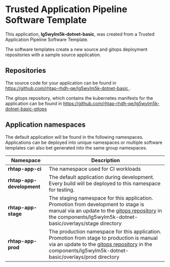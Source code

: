 # Trusted Application Pipeline Software Template

This application, **lg5wylm5k-dotnet-basic**, was created from a Trusted Application Pipeline Software Template.

The software templates create a new source and gitops deployment repositories with a sample source application. 

## Repositories

The source code for your application can be found in [https://github.com/rhtap-rhdh-qe/lg5wylm5k-dotnet-basic ](https://github.com/rhtap-rhdh-qe/lg5wylm5k-dotnet-basic ).
 
The gitops repository, which contains the kubernetes manifests for the application can be found in 
[https://github.com/rhtap-rhdh-qe/lg5wylm5k-dotnet-basic-gitops ](https://github.com/rhtap-rhdh-qe/lg5wylm5k-dotnet-basic-gitops ) 

## Application namespaces 

The default application will be found in the following namespaces. Applications can be deployed into unique namespaces or multiple software templates can also bet generated into the same group namespaces.  

|  Namespace   |  Description   |  
| -------- | -------- |
| **rhtap-app-ci** | The namespace used for CI workloads |
| **rhtap-app-development** | The default application during development. Every build will be deployed to this namespace for testing. |
| **rhtap-app-stage** | The staging namespace for this application. Promotion from development to stage is manual via an update to the [gitops repository](https://github.com/rhtap-rhdh-qe/lg5wylm5k-dotnet-basic-gitops ) in the components/lg5wylm5k-dotnet-basic/overlays/stage directory |
| **rhtap-app-prod** | The production namespace for this application. Promotion from stage to production is manual via an update to the [gitops repository](https://github.com/rhtap-rhdh-qe/lg5wylm5k-dotnet-basic-gitops ) in the components/lg5wylm5k-dotnet-basic/overlays/prod directory |
